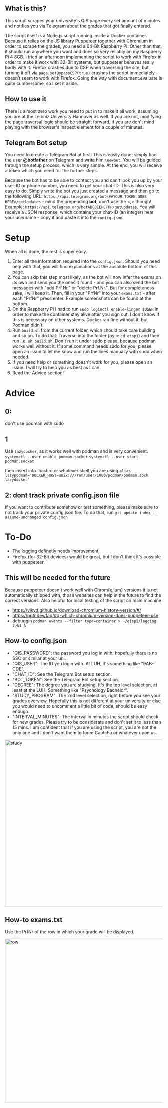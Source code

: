 ## What is this?
This script scrapes your university's QIS page every set amount of minutes and notifies you via Telegram about the grades that got finally entered.

The script itself is a Node.js script running inside a Docker container. Because it relies on the JS library Puppeteer together with Chromium in order to scrape the grades, you need a 64-Bit Raspberry Pi. Other than that, it should run anywhere you want and does so very reliably on my Raspberry Pi 4 8GB. I tried an afternoon implementing the script to work with Firefox in order to make it work with 32-Bit systems, but puppeteer behaves really badly with it. Firefox crashes due to CSP when traversing the site, but turning it off via `page.setBypassCSP(true)` crashes the script immediately - doesn’t seem to work with Firefox. Going the way with document.evaluate is quite cumbersome, so I set it aside.

## How to use it
There is almost zero work you need to put in to make it all work, assuming you are at the Leibniz University Hannover as well. If you are not, modifying the page traversal logic should be straight forward, if you are don't mind playing with the browser's inspect element for a couple of minutes.

## Telegram Bot setup
You need to create a Telegram Bot at first. This is easily done; simply find the user **@botfather** on Telegram and write him `\newbot`. You will be guided through the setup process, which is very simple. At the end, you will receive a token which you need for the further steps.

Because the bot has to be able to contact you and can't look you up by your user-ID or phone number, you need to get your chat-ID. This is also very easy to do. Simply write the bot you just created a message and then go to the following URL:
`https://api.telegram.org/bot<##YOUR TOKEN GOES HERE>/getUpdates` - mind the prepending **bot**, don't use the <,> though! Example: `https://api.telegram.org/botABCDEEHEFKF/getUpdates`.
You will receive a JSON response, which contains your chat-ID (an integer) near your username - copy it and paste it into the `config.json`.

# Setup
When all is done, the rest is super easy.
1. Enter all the information required into the `config.json`. Should you need help with that, you will find explanations at the absolute bottom of this page.
2. You can skip this step most likely, as the bot will now infer the exams on its own and send you the ones it found - and you can also send the bot messages with "add Prf.Nr." or "delete Prf.Nr.". But for completeness sake, I will keep it. Then, fill in your "PrfNr" into your `exams.txt` - after each "PrfNr" press enter. Example screenshots can be found at the bottom.
3. On the Raspberry Pi I had to run `sudo loginctl enable-linger $USER` in order to make the container stay alive after you sign out. I don't know if this is necessary on other systems. Docker ran fine without it, but Podman didn't.
4. Run `build.sh` from the current folder, which should take care building and so on. To do that: Traverse into the folder (by ie `cd qispi`) and then run i.e. `sh build.sh`. Don't run it under sudo please, because podman works well without it. If some command needs sudo for you, please open an issue to let me know and run the lines manually with sudo when needed.
5. If you need help or something doesn't work for you, please open an issue. I will try to help you as best as I can.
6. Read the Advice section!

# Advice
## 0:
don't use podman with sudo

## 1
Use `lazydocker`, as it works well with podman and is very convenient.
`systemctl --user enable podman.socket`
`systemctl --user start podman.socket`

then insert into .bashrc or whatever shell you are using
`alias lazypodman='DOCKER_HOST=unix:///run/user/1000/podman/podman.sock lazydocker'`

## 2: dont track private config.json file
If you want to contribute somehow or test something, please make sure to not track your private config.json file. To do that, run 
`git update-index --assume-unchanged config.json`

# To-Do
- The logging definetly needs improvement.
- Firefox (for 32-Bit devices) would be great, but I don't think it's possible with puppeteer.

## This will be needed for the future
Because puppeteer doesn't work well with Chrom{e,ium} versions it is not automatically shipped with, those websites can help in the future to find the correct versions. Also helpful for local testing of the script on main machine.
- https://vikyd.github.io/download-chromium-history-version/#/
- https://pptr.dev/faq/#q-which-chromium-version-does-puppeteer-use
- debuggin `podman events --filter type=container > ~/qispi/logging 2>&1 &`

## How-to config.json
- "QIS_PASSWORD": the password you log in with; hopefully there is no SSO or similar at your uni.
- "QIS_USER": The ID you login with. At LUH, it's something like "9AB-CDE".
- "CHAT_ID": See the Telegram Bot setup section.
- "BOT_TOKEN": See the Telegram Bot setup section.
- "DEGREE": The degree you are studying. It's the top level selection, at least at the LUH. Something like "Psychology Bachelor".
- "STUDY_PROGRAM": The 2nd level selection, right before you see your grades overview. Hopefully this is not different at your university or else you would need to uncomment a little bit of code, should be easy enough.
- "INTERVAL_MINUTES": The interval in minutes the script should check for new grades. Please try to be considerate and don't set it to less than 15 mins. I am confident that if you are using the script, you are not the only one and I don't want them to force Captcha or whatever upon us.

<img width="535" alt="study" src="https://github.com/arkov/qisPi/assets/9944846/acb74151-f66f-403b-bad4-c5159b9362af">


## How-to exams.txt
Use the PrfNr of the row in which your grade will be displayed.

<img width="524" alt="row" src="https://github.com/arkov/qisPi/assets/9944846/4f1d032c-98d1-4b1d-8438-0c8685c575e1">

